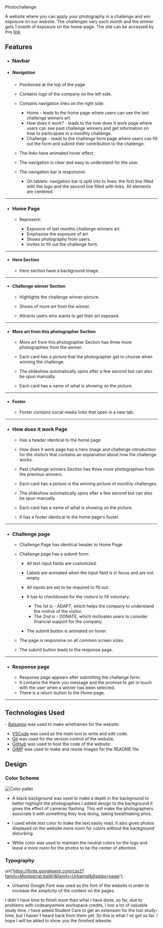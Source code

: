 Photochallenge

A website where you can apply your photography in a challenge and win exposure on our website. The challenges vary each month and the winner gets 1 month of exposure on the home-page.
The site can be accessed by this [link](...)

## Features

+ ### Navbar

+ ##### Navigation
    - Positioned at the top of the page.
    - Contains logo of the company on the left side.
    - Contains navigation links on the right side:
        * Home - leads to the home page where users can see the last challenge winners art.
        * How does it work? - leads to the how does it work page where users can see past challenge winners and get information on how to particapate in a monthly challenge.
        * Challenge - leads to the challenge form page where users can fill out the form and submit their contribution to the challenge.
    - The links have animated hover effect.
    - The navigation is clear and easy to understand for the user.

    - The navigation bar is responsive:
        * On tablets: navigation bar is split into to lines: the first line filled with the logo and the second line filled with links. All elements are centered.

     


---

+ ### Home Page

    - Represent: 

        * Exposure of last months challenge winners art.
        * Emphasize the exposure of art.
        * Shows photography from users.
        * Invites to fill out the challenge form.



---

+ #### Hero Section

    - Hero section have a background image.
     
 --- 

+ #### Challenge winner Section

    - Highlights the challenge winner-picture.

    - Shows of more art from the winner.

    - Attracts users who wants to get their art exposed.



 ---

 + #### More art from this photographer Section

    - More art from this photographer Section has three more photographies from the winner.

    - Each card has a picture that the photographer get to choose when winning the challenge.

    - The slideshow automatically spins after a few second but can also be spun manually.

    - Each card has a name of what is showing on the picture.
  
  
  ---
  
  + #### Footer

    - Footer contains social media links that open in a new tab.


  ---

  + ### How does it work Page
    
    - Has a header identical to the home page
      
    - How does it work page has a hero image and challenge introduction for the visitors that contains an explanation about how the challenge works.

    - Past challenge winners Section has three more photographies from the previous winners.

    - Each card has a picture is the winning picture of monthly challenges.

    - The slideshow automatically spins after a few second but can also be spun manually.

    - Each card has a name of what is showing on the picture.
   
    - It has a footer identical to the home page's footer.
   

---
+ ### Challenge page

   - Challenge Page has identical header to Home Page

    - Challenge page has a submit form:

        - All text input fields are customized.
        - Labels are animated when the input field is in focus and are not empty.
        - All inputs are set to be required to fill out.
        - It has to checkboxes for the visitors to fill voluntary:

            - The 1st is - ADAPT, which helps the company to understand the motive of the visitor.
            - The 2nd is - DONATE, which motivates users to consider financial support for the company. 

        - The submit button is animated on hover.

    - The page is responsive on all common screen sizes.

    - The submit button leads to the response page.


---
+ ### Response page

    - Response page appears after submitting the challenge form.
    - It contains the thank you message and the promise to get in touch with the user when a winner has been selected.
    - There is a return button to the Home page.

---

## Technologies Used

​- [Balsamiq](https://balsamiq.com/) was used to make wireframes for the website.
- [VSCode](https://code.visualstudio.com/) was used as the main tool to write and edit code.
- [Git](https://git-scm.com/) was used for the version control of the website.
- [GitHub](https://github.com/) was used to host the code of the website.
- [GIMP](https://www.gimp.org/) was used to make and resize images for the README file.


## Design

### Color Scheme

![Color pallet](documentation/color_pallet.png)

- A black background was used to make a depth in the background to better highlight the photographies I added design to the background it gives the effect of cameras flashing. This will make the photographers associate it with something they love doing, taking breathtaking phos.

- I used white text color to make the text easily read. It also gives photos displayed on the website more room for colors without the background disturbing.

- White color was used to maintain the neutral colors on the logo and leave a more room for the photos to be the center of attention.



### Typography

url('https://fonts.googleapis.com/css2?family=Montserrat:ital@1&family=Urbanist&display=swap');

- Urbanist Google Font was used as the font of the website in order to increase the simplicity of the content on the pages.


I didn´t have time to finish more than what I have done, so far, due to problems with codeanywhere workspace credits, I lost a lot of valuable study time. I have asked Student Care to get an extension for the lost study-time, but I haven´t heard back from them yet. So this is what I´ve got so far. I hope I will be abled to show you the finished wbesite.


